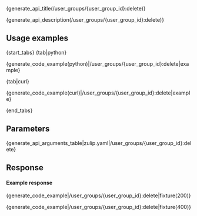 {generate_api_title(/user_groups/{user_group_id}:delete)}

{generate_api_description(/user_groups/{user_group_id}:delete)}

## Usage examples

{start_tabs}
{tab|python}

{generate_code_example(python)|/user_groups/{user_group_id}:delete|example}

{tab|curl}

{generate_code_example(curl)|/user_groups/{user_group_id}:delete|example}

{end_tabs}

## Parameters

{generate_api_arguments_table|zulip.yaml|/user_groups/{user_group_id}:delete}

## Response

#### Example response

{generate_code_example|/user_groups/{user_group_id}:delete|fixture(200)}

{generate_code_example|/user_groups/{user_group_id}:delete|fixture(400)}
